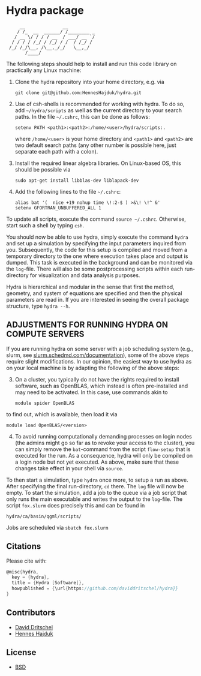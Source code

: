 # Hydra package

```
     __              __          
    / /_  __  ______/ /________ _
   / __ \/ / / / __  / ___/ __ `/
  / / / / /_/ / /_/ / /  / /_/ / 
 /_/ /_/\__, /\__,_/_/   \__,_/  
       /____/
```

The following steps should help to install and run this code library on practically any Linux machine:

1) Clone the hydra repository into your home directory, e.g. via

   ```git clone git@github.com:HennesHajduk/hydra.git```

2) Use of csh-shells is recommended for working with hydra. To do so, add ```~/hydra/scripts``` as well as the current directory to your search paths. In the file ```~/.cshrc```, this can be done as follows:

   ```setenv PATH <path1>:<path2>:/home/<user>/hydra/scripts:.```

   where ```/home/<user>``` is your home directory and ```<path1>``` and ```<path2>``` are two default search paths (any other number is possible here, just separate each path with a colon).

3) Install the required linear algebra libraries. On Linux-based OS, this should be possible via

   ```sudo apt-get install libblas-dev liblapack-dev```

4) Add the following lines to the file ```~/.cshrc```:

   ```
   alias bat '(  nice +19 nohup time \!:2-$ ) >&\! \!^ &'   
   setenv GFORTRAN_UNBUFFERED_ALL 1
   ```

To update all scripts, execute the command ```source ~/.cshrc```. Otherwise, start such a shell by typing ```csh```.

You should now be able to use hydra, simply execute the command ```hydra``` and set up a simulation by specifying the input parameters inquired from you.
Subsequently, the code for this setup is compiled and moved from a temporary directory to the one where execution takes place and output is dumped.
This task is executed in the background and can be monitored via the ```log```-file.
There will also be some postprocessing scripts within each run-directory for visualization and data analysis purposes.

Hydra is hierarchical and modular in the sense that first the method, geometry, and system of equations are specified and then the physical parameters are read in. If you are interested in seeing the overall package structure, type ```hydra --h```.


## ADJUSTMENTS FOR RUNNING HYDRA ON COMPUTE SERVERS

If you are running hydra on some server with a job scheduling system (e.g., slurm, see [slurm.schedmd.com/documentation](https://slurm.schedmd.com/documentation.html)), some of the above steps require slight modifications. In our opinion, the easiest way to use hydra as on your local machine is by adapting the following of the above steps:

3) On a cluster, you typically do not have the rights required to install software, such as OpenBLAS, which instead is often pre-installed and may need to be activated. In this case, use commands akin to

   ```module spider OpenBLAS```

to find out, which <version> is available, then load it via

   ```module load OpenBLAS/<version>```

4) To avoid running computationally demanding processes on login nodes (the admins might go so far as to revoke your access to the cluster), you can simply remove the ```bat```-command from the script ```flow-setup``` that is executed for the run. As a consequence, hydra will only be compiled on a login node but not yet executed. As above, make sure that these changes take effect in your shell via ```source```.

To then start a simulation, type ```hydra``` once more, to setup a run as above. After specifying the final run-directory, ```cd``` there. The ```log``` file will now be empty. To start the simulation, add a job to the queue via a job script that only runs the main executable and writes the output to the ```log```-file. The script ```fox.slurm``` does precisely this and can be found in

```hydra/ca/basin/qgml/scripts/```

Jobs are scheduled via ```sbatch fox.slurm```

## Citations

Please cite with:
```c
@misc{hydra,
  key = {hydra},
  title = {Hydra [Software]},
  howpublished = {\url{https://github.com/daviddritschel/hydra}}
}
```

## Contributors

- [David Dritschel](https://www.st-andrews.ac.uk/mathematics-statistics/people/dgd1)
- [Hennes Hajduk](https://www.mn.uio.no/geo/english/people/aca/metos/hennesh/index.html)

## License

- [BSD](https://github.com/daviddritschel/hydra/LICENSE)

<br>
